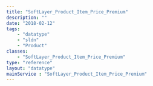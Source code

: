 ```yaml
---
title: "SoftLayer_Product_Item_Price_Premium"
description: ""
date: "2018-02-12"
tags:
    - "datatype"
    - "sldn"
    - "Product"
classes:
    - "SoftLayer_Product_Item_Price_Premium"
type: "reference"
layout: "datatype"
mainService : "SoftLayer_Product_Item_Price_Premium"
---
```

